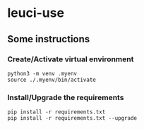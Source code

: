 # leuci-use

## Some instructions
### Create/Activate virtual environment
```
python3 -m venv .myenv
source ./.myenv/bin/activate
```
### Install/Upgrade the requirements
```
pip install -r requirements.txt
pip install -r requirements.txt --upgrade
```

